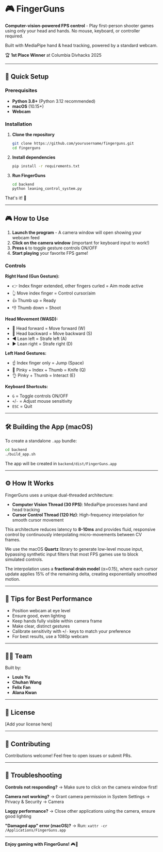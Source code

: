 # 🎮 FingerGuns

**Computer-vision-powered FPS control** - Play first-person shooter games using only your head and hands. No mouse, keyboard, or controller required.

Built with MediaPipe hand & head tracking, powered by a standard webcam.

🏆 **1st Place Winner** at Columbia Divhacks 2025

---

## 🚀 Quick Setup

### Prerequisites
- **Python 3.8+** (Python 3.12 recommended)
- **macOS** (10.15+)
- **Webcam**

### Installation

1. **Clone the repository**
   ```bash
   git clone https://github.com/yourusername/fingerguns.git
   cd fingerguns
   ```

2. **Install dependencies**
   ```bash
   pip install -r requirements.txt
   ```

3. **Run FingerGuns**
   ```bash
   cd backend
   python leaning_control_system.py
   ```

That's it! 🎉

---

## 🎮 How to Use

1. **Launch the program** - A camera window will open showing your webcam feed
2. **Click on the camera window** (important for keyboard input to work!)
3. **Press `G`** to toggle gesture controls ON/OFF
4. **Start playing** your favorite FPS game!

### Controls

**Right Hand (Gun Gesture):**
- 👉 Index finger extended, other fingers curled = Aim mode active
- 👆 Move index finger = Control cursor/aim
- 👍 Thumb up = Ready
- 👎 Thumb down = Shoot

**Head Movement (WASD):**
- 🔺 Head forward = Move forward (W)
- 🔻 Head backward = Move backward (S)
- ◀️ Lean left = Strafe left (A)
- ▶️ Lean right = Strafe right (D)

**Left Hand Gestures:**
- ☝️ Index finger only = Jump (Space)
- 🤘 Pinky + Index + Thumb = Knife (Q)
- 👌 Pinky + Thumb = Interact (E)

**Keyboard Shortcuts:**
- `G` = Toggle controls ON/OFF
- `+`/`-` = Adjust mouse sensitivity
- `ESC` = Quit

---

## 🛠️ Building the App (macOS)

To create a standalone `.app` bundle:

```bash
cd backend
./build_app.sh
```

The app will be created in `backend/dist/FingerGuns.app`

---

## ⚙️ How It Works

FingerGuns uses a unique dual-threaded architecture:

- **Computer Vision Thread (30 FPS)**: MediaPipe processes hand and head tracking
- **Cursor Control Thread (120 Hz)**: High-frequency interpolation for smooth cursor movement

This architecture reduces latency to **8-10ms** and provides fluid, responsive control by continuously interpolating micro-movements between CV frames.

We use the macOS **Quartz** library to generate low-level mouse input, bypassing synthetic input filters that most FPS games use to block simulated controls.

The interpolation uses a **fractional drain model** (α=0.15), where each cursor update applies 15% of the remaining delta, creating exponentially smoothed motion.

---

## 🎯 Tips for Best Performance

- Position webcam at eye level
- Ensure good, even lighting
- Keep hands fully visible within camera frame
- Make clear, distinct gestures
- Calibrate sensitivity with `+`/`-` keys to match your preference
- For best results, use a 1080p webcam

---

## 🧑‍💻 Team

Built by:
- **Louis Yu**
- **Chuhan Wang**
- **Felix Fan**
- **Alana Kwan**

---

## 📝 License

[Add your license here]

---

## 🤝 Contributing

Contributions welcome! Feel free to open issues or submit PRs.

---

## 🐛 Troubleshooting

**Controls not responding?**
→ Make sure to click on the camera window first!

**Camera not working?**
→ Grant camera permission in System Settings → Privacy & Security → Camera

**Laggy performance?**
→ Close other applications using the camera, ensure good lighting

**"Damaged app" error (macOS)?**
→ Run: `xattr -cr /Applications/FingerGuns.app`

---

**Enjoy gaming with FingerGuns!** 🎮👋

